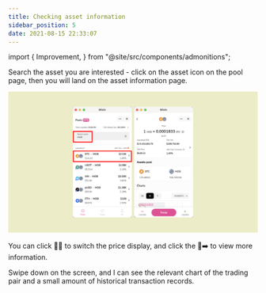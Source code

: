 ```yaml
---
title: Checking asset information
sidebar_position: 5
date: 2021-08-15 22:33:07
---
```


import {
  Improvement,
} from "@site/src/components/admonitions";

<Improvement />

Search the asset you are interested - click on the asset icon on the pool page, then you will land on the asset information page.

![](../assets/asset-info.png)

You can click 🔄 to switch the price display, and click the ➡️ to view more information.

Swipe down on the screen, and I can see the relevant chart of the trading pair and a small amount of historical transaction records.